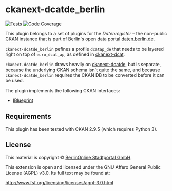 # ckanext-dcatde_berlin

[![Tests](https://github.com/berlinonline/ckanext-dcatde_berlin/workflows/Tests/badge.svg?branch=master)](https://github.com/berlinonline/ckanext-dcatde_berlin/actions)
[![Code Coverage](http://codecov.io/github/berlinonline/ckanext-dcatde_berlin/coverage.svg?branch=master)](http://codecov.io/github/berlinonline/ckanext-dcatde_berlin?branch=master)

This plugin belongs to a set of plugins for the _Datenregister_ – the non-public [CKAN](https://ckan.org) instance that is part of Berlin's open data portal [daten.berlin.de](https://daten.berlin.de).

`ckanext-dcatde_berlin` pefines a profile ``dcatap_de`` that needs to be layered right on top of ``euro_dcat_ap``, as defined in [ckanext-dcat](https://github.com/ckan/ckanext-dcat).

`ckanext-dcatde_berlin` draws heavily on [ckanext-dcatde](https://github.com/GovDataOfficial/ckanext-dcatde), but is separate, because the underlying CKAN schema isn't quite the same, and because `ckanext-dcatde_berlin` requires the CKAN DB to be converted before it can be used.


The plugin implements the following CKAN interfaces:

- [IBlueprint](http://docs.ckan.org/en/latest/extensions/plugin-interfaces.html#ckan.plugins.interfaces.IBlueprint)

## Requirements

This plugin has been tested with CKAN 2.9.5 (which requires Python 3).

## License

This material is copyright © [BerlinOnline Stadtportal GmbH](https://www.berlinonline.net/).

This extension is open and licensed under the GNU Affero General Public License (AGPL) v3.0.
Its full text may be found at:

http://www.fsf.org/licensing/licenses/agpl-3.0.html


